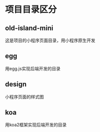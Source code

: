 # 项目目录区分

## old-island-mini

这是项目的小程序页面目录，用小程序原生开发

## egg

用egg.js实现后端开发的目录
<!-- ```bash
$ npm i
$ npm run dev
$ open http://localhost:7001/
``` -->

## design

小程序页面的样式图
<!-- ```bash
$ npm start
$ npm stop
``` -->

## koa

用koa2框架实现后端开发的目录
